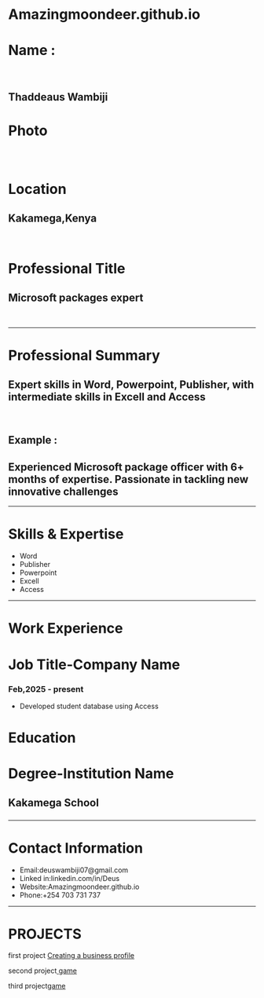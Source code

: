 # Amazingmoondeer.github.io
<p>
<h1><b>Name :</b></h1>
  <br>
<h2> Thaddeaus Wambiji</h2>
</p>
<p>
  <h1><b>Photo</b></h1>
  <h2></h2>
  <br>
</p>
<p>
  <h1><b>Location</b></h1>
  <h2> Kakamega,Kenya</h2>
  <br>
</p>
<p>
  <h1><b>Professional Title</b></h1>
  <h2> Microsoft packages expert</h2>
  <br>
  </p>
  <hr>
<p>
  <h1><b>Professional Summary </b></h1>
  <h2> Expert skills in Word, Powerpoint, Publisher, with intermediate skills in Excell and Access</h2>
  <br>
  <h2> Example : </h2>
  <h2> Experienced Microsoft package officer with 6+ months of expertise. Passionate in tackling new innovative challenges</h2>
</p>
<hr>
<p>
  <h1><b>Skills & Expertise</b></h1>
  <ul>
    <li>Word</li>
    <li>Publisher</li>
    <li>Powerpoint</li>
    <li>Excell</li>
    <li>Access</li>
  </ul>
</p>
<hr>
<p>
  <h1><b>Work Experience</b></h1>
  <h1><b>Job Title-Company Name</b></h1>
  <h3>Feb,2025 - present</h3>
  <ul>
    <li>Developed student database using Access</li>
  </ul>
</p>
</p>
<h1><b>Education</b></h1>
<h1><b>Degree-Institution Name</b></h1>
  <h2>Kakamega School</h2>
  <h3></h3>
</p>
<hr>
<p>
  <h1><b>Contact Information</b></h1>
  <ul>
    <li>Email:deuswambiji07@gmail.com</li>
    <li>Linked in:linkedin.com/in/Deus</li>
    <li>Website:Amazingmoondeer.github.io</li>
    <li>Phone:+254 703 731 737</li>
  </ul>
</p>
<hr>
<h1><b>PROJECTS</b></h1>
<p>first project <a href=" https://amazingmoondeer.github.io/Business_profile/"> Creating a business profile</a></p>
<p>second project<a href=" https://amazingmoondeer.github.io/twenty/"> game</a></p>
<p>third project<a href=" https://amazingmoondeer.github.io/Game-dealer/">game</a></p>








